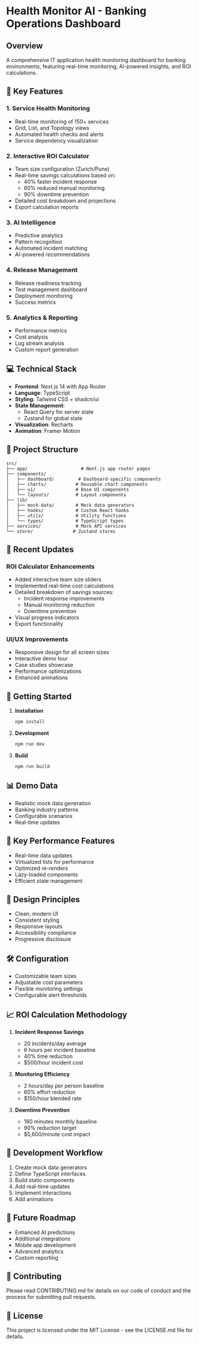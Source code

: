 # Health Monitor AI - Banking Operations Dashboard

## Overview
A comprehensive IT application health monitoring dashboard for banking environments, featuring real-time monitoring, AI-powered insights, and ROI calculations.

## 🚀 Key Features

### 1. Service Health Monitoring
- Real-time monitoring of 150+ services
- Grid, List, and Topology views
- Automated health checks and alerts
- Service dependency visualization

### 2. Interactive ROI Calculator
- Team size configuration (Zurich/Pune)
- Real-time savings calculations based on:
  - 40% faster incident response
  - 60% reduced manual monitoring
  - 90% downtime prevention
- Detailed cost breakdown and projections
- Export calculation reports

### 3. AI Intelligence
- Predictive analytics
- Pattern recognition
- Automated incident matching
- AI-powered recommendations

### 4. Release Management
- Release readiness tracking
- Test management dashboard
- Deployment monitoring
- Success metrics

### 5. Analytics & Reporting
- Performance metrics
- Cost analysis
- Log stream analysis
- Custom report generation

## 💻 Technical Stack

- **Frontend**: Next.js 14 with App Router
- **Language**: TypeScript
- **Styling**: Tailwind CSS + shadcn/ui
- **State Management**: 
  - React Query for server state
  - Zustand for global state
- **Visualization**: Recharts
- **Animation**: Framer Motion

## 📁 Project Structure
```
src/
├── app/                    # Next.js app router pages
├── components/            
│   ├── dashboard/         # Dashboard-specific components
│   ├── charts/           # Reusable chart components
│   ├── ui/               # Base UI components
│   └── layouts/          # Layout components
├── lib/
│   ├── mock-data/        # Mock data generators
│   ├── hooks/            # Custom React hooks
│   ├── utils/            # Utility functions
│   └── types/            # TypeScript types
├── services/             # Mock API services
└── store/               # Zustand stores
```

## 🎯 Recent Updates

### ROI Calculator Enhancements
- Added interactive team size sliders
- Implemented real-time cost calculations
- Detailed breakdown of savings sources:
  - Incident response improvements
  - Manual monitoring reduction
  - Downtime prevention
- Visual progress indicators
- Export functionality

### UI/UX Improvements
- Responsive design for all screen sizes
- Interactive demo tour
- Case studies showcase
- Performance optimizations
- Enhanced animations

## 🚀 Getting Started

1. **Installation**
   ```bash
   npm install
   ```

2. **Development**
   ```bash
   npm run dev
   ```

3. **Build**
   ```bash
   npm run build
   ```

## 📊 Demo Data
- Realistic mock data generation
- Banking industry patterns
- Configurable scenarios
- Real-time updates

## 🔑 Key Performance Features
- Real-time data updates
- Virtualized lists for performance
- Optimized re-renders
- Lazy-loaded components
- Efficient state management

## 🎨 Design Principles
- Clean, modern UI
- Consistent styling
- Responsive layouts
- Accessibility compliance
- Progressive disclosure

## 🛠 Configuration
- Customizable team sizes
- Adjustable cost parameters
- Flexible monitoring settings
- Configurable alert thresholds

## 📈 ROI Calculation Methodology
1. **Incident Response Savings**
   - 20 incidents/day average
   - 6 hours per incident baseline
   - 40% time reduction
   - $500/hour incident cost

2. **Monitoring Efficiency**
   - 2 hours/day per person baseline
   - 60% effort reduction
   - $150/hour blended rate

3. **Downtime Prevention**
   - 180 minutes monthly baseline
   - 90% reduction target
   - $5,600/minute cost impact

## 🔄 Development Workflow
1. Create mock data generators
2. Define TypeScript interfaces
3. Build static components
4. Add real-time updates
5. Implement interactions
6. Add animations

## 🎯 Future Roadmap
- Enhanced AI predictions
- Additional integrations
- Mobile app development
- Advanced analytics
- Custom reporting

## 📝 Contributing
Please read CONTRIBUTING.md for details on our code of conduct and the process for submitting pull requests.

## 📄 License
This project is licensed under the MIT License - see the LICENSE.md file for details.

